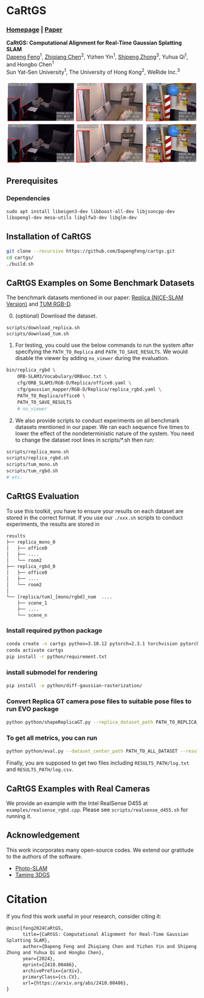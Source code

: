 # CaRtGS
### [Homepage](https://dapengfeng.github.io/cartgs/) | [Paper](https://arxiv.org/abs/2410.00486)

**CaRtGS: Computational Alignment for Real-Time Gaussian Splatting SLAM** <br>
[Dapeng Feng](https://github.com/DapengFeng)<sup>1</sup>, [Zhiqiang Chen](https://github.com/thisparticle)<sup>2</sup>, Yizhen Yin<sup>1</sup>, [Shipeng Zhong](https://github.com/zhongshp)<sup>3</sup>, Yuhua Qi<sup>1</sup>, and Hongbo Chen<sup>1</sup> <br>
Sun Yat-Sen University<sup>1</sup>, The University of Hong Kong<sup>2</sup>, WeRide Inc.<sup>3</sup> <br>
<br>
![image](https://github.com/DapengFeng/cartgs/blob/gh_pages/docs/images/teaser.png?raw=true "cartgs")


## Prerequisites

### Dependencies

```
sudo apt install libeigen3-dev libboost-all-dev libjsoncpp-dev libopengl-dev mesa-utils libglfw3-dev libglm-dev
```

## Installation of CaRtGS
``` bash
git clone --recursive https://github.com/DapengFeng/cartgs.git
cd cartgs/
./build.sh
```

## CaRtGS Examples on Some Benchmark Datasets

The benchmark datasets mentioned in our paper: [Replica (NICE-SLAM Version)](https://github.com/cvg/nice-slam) and [TUM RGB-D](https://cvg.cit.tum.de/data/datasets/rgbd-dataset/download).

0. (optional) Download the dataset.
```
scripts/download_replica.sh
scripts/download_tum.sh
```

1. For testing, you could use the below commands to run the system after specifying the `PATH_TO_Replica` and `PATH_TO_SAVE_RESULTS`. We would disable the viewer by adding `no_viewer` during the evaluation.
``` bash
bin/replica_rgbd \
    ORB-SLAM3/Vocabulary/ORBvoc.txt \
    cfg/ORB_SLAM3/RGB-D/Replica/office0.yaml \
    cfg/gaussian_mapper/RGB-D/Replica/replica_rgbd.yaml \
    PATH_TO_Replica/office0 \
    PATH_TO_SAVE_RESULTS
    # no_viewer
```

2. We also provide scripts to conduct experiments on all benchmark datasets mentioned in our paper. We ran each sequence five times to lower the effect of the nondeterministic nature of the system. You need to change the dataset root lines in scripts/*.sh then run:
``` bash
scripts/replica_mono.sh
scripts/replica_rgbd.sh
scripts/tum_mono.sh
scripts/tum_rgbd.sh
# etc.
```



## CaRtGS Evaluation
To use this toolkit, you have to ensure your results on each dataset are stored in the correct format. If you use our `./xxx.sh` scripts to conduct experiments, the results are stored in
```
results
├── replica_mono_0
│   ├── office0
│   ├── ....
│   └── room2
├── replica_rgbd_0
│   ├── office0
│   ├── ....
│   └── room2
│
└── [replica/tum]_[mono/rgbd]_num  ....
    ├── scene_1
    ├── ....
    └── scene_n
```


### Install required python package
``` bash
conda create -n cartgs python=3.10.12 pytorch=2.3.1 torchvision pytorch-cuda=12.1 opencv -c pytorch -c nvidia -c conda-forge
conda activate cartgs
pip install -r python/requirement.txt
```

### install submodel for rendering
``` bash
pip install -e python/diff-gaussian-rasterization/
```

### Convert Replica GT camera pose files to suitable pose files to run EVO package
``` bash
python python/shapeReplicaGT.py --replica_dataset_path PATH_TO_REPLICA_DATASET
```

### To get all metrics, you can run
``` bash
python python/eval.py --dataset_center_path PATH_TO_ALL_DATASET --result_main_folder RESULTS_PATH
```
Finally, you are supposed to get two files including `RESULTS_PATH/log.txt` and `RESULTS_PATH/log.csv`.

## CaRtGS Examples with Real Cameras

We provide an example with the Intel RealSense D455 at `examples/realsense_rgbd.cpp`. Please see `scripts/realsense_d455.sh` for running it.

## Acknowledgement
This work incorporates many open-source codes. We extend our gratitude to the authors of the software.
- [Photo-SLAM](https://github.com/HuajianUP/Photo-SLAM)
- [Taming 3DGS](https://github.com/humansensinglab/taming-3dgs)

# Citation
If you find this work useful in your research, consider citing it:
```
@misc{feng2024CaRtGS,
      title={CaRtGS: Computational Alignment for Real-Time Gaussian Splatting SLAM},
      author={Dapeng Feng and Zhiqiang Chen and Yizhen Yin and Shipeng Zhong and Yuhua Qi and Hongbo Chen},
      year={2024},
      eprint={2410.00486},
      archivePrefix={arXiv},
      primaryClass={cs.CV},
      url={https://arxiv.org/abs/2410.00486},
}
```
